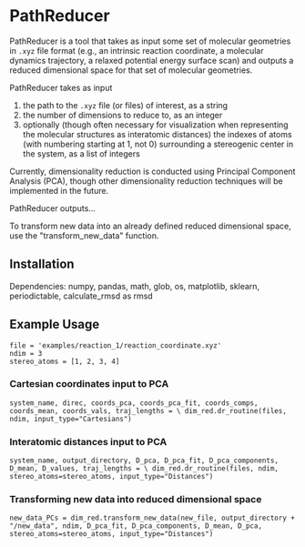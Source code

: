 # PathReducer

PathReducer is a tool that takes as input some set of molecular geometries in `.xyz` file format (e.g., an intrinsic reaction coordinate, a molecular dynamics trajectory, a relaxed potential energy surface scan) and outputs a reduced dimensional space for that set of molecular geometries. 

PathReducer takes as input 
1. the path to the `.xyz` file (or files) of interest, as a string
2. the number of dimensions to reduce to, as an integer
3. optionally (though often necessary for visualization when representing the molecular structures as interatomic distances) the indexes of atoms (with numbering starting at 1, not 0) surrounding a stereogenic center in the system, as a list of integers
  
Currently, dimensionality reduction is conducted using Principal Component Analysis (PCA), though other dimensionality reduction techniques will be implemented in the future.

PathReducer outputs...

To transform new data into an already defined reduced dimensional space, use the "transform_new_data" function.

## Installation
Dependencies: numpy, pandas, math, glob, os, matplotlib, sklearn, periodictable, calculate_rmsd as rmsd


## Example Usage
`file = 'examples/reaction_1/reaction_coordinate.xyz'`  
`ndim = 3`    
`stereo_atoms = [1, 2, 3, 4]`      

### Cartesian coordinates input to PCA
`system_name, direc, coords_pca, coords_pca_fit, coords_comps, coords_mean, coords_vals, traj_lengths = \
    dim_red.dr_routine(files, ndim, input_type="Cartesians")`

### Interatomic distances input to PCA
`system_name, output_directory, D_pca, D_pca_fit, D_pca_components, D_mean, D_values, traj_lengths = \
   dim_red.dr_routine(files, ndim, stereo_atoms=stereo_atoms, input_type="Distances")`
   
### Transforming new data into reduced dimensional space
`new_data_PCs = dim_red.transform_new_data(new_file, output_directory + "/new_data", ndim, D_pca_fit, D_pca_components, D_mean, D_pca, stereo_atoms=stereo_atoms, input_type="Distances")`
